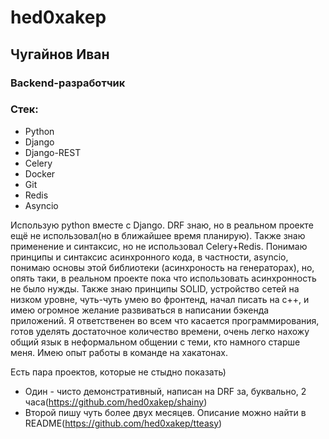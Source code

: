 # hed0xakep
## Чугайнов Иван
### Backend-разработчик
### Стек:
* Python
* Django
* Django-REST
* Celery
* Docker
* Git
* Redis
* Asyncio

Использую python вместе с Django. DRF знаю, но в реальном проекте ещё не использовал(но в ближайшее время планирую). Также знаю применение и синтаксис, но не использовал Celery+Redis. Понимаю принципы и синтаксис асинхронного кода, в частности, аsyncio, понимаю основы этой библиотеки (асинхроность на генераторах), но, опять таки, в реальном проекте пока что использовать асинхронность не было нужды. Также знаю принципы SOLID, устройство сетей на низком уровне, чуть-чуть умею во фронтенд, начал писать на с++, и имею огромное желание развиваться в написании бэкенда приложений. Я ответственен во всем что касается программирования, готов уделять достаточное количество времени, очень легко нахожу общий язык в неформальном общении с теми, кто намного старше меня. Имею опыт работы в команде на хакатонах.

Есть пара проектов, которые не стыдно показать)
* Один - чисто демонстративный, написан на DRF за, буквально, 2 часа(https://github.com/hed0xakep/shainy)
* Второй пишу чуть более двух месяцев. Описание можно найти в README(https://github.com/hed0xakep/tteasy)
